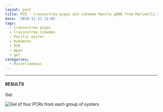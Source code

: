 ```yaml
---
layout: post
title: PCR - Crassostrea gigas and sikamea Mantle gDNA from Marinelli Shellfish Company
date: '2019-11-21 11:05'
tags:
  - Crassostrea gigas
  - Crassostrea sikamea
  - Pacific oyster
  - Kumamoto
  - PCR
  - Apex
  - gel
categories:
  - Miscellaneous
---
```




---

#### RESULTS

Gel:

![Gel of four PCRs from each group of oysters](https://github.com/RobertsLab/sams-notebook/blob/master/images/20191121_gel_C.gigas_C.sikamea-01.jpg?raw=true)
